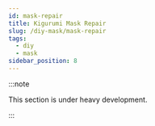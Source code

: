 ```yaml
---
id: mask-repair
title: Kigurumi Mask Repair
slug: /diy-mask/mask-repair
tags:
  - diy
  - mask
sidebar_position: 8
---
```

:::note

This section is under heavy development.

:::